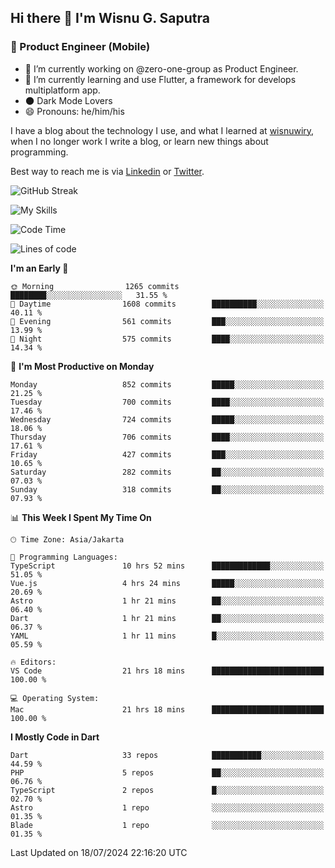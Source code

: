 ## Hi there 👋 I'm Wisnu G. Saputra

### :mobile_phone_off: Product Engineer (Mobile)

- 🔭 I’m currently working on @zero-one-group as Product Engineer.
- 🌱 I’m currently learning and use Flutter, a framework for develops multiplatform app.
- 🌑 Dark Mode Lovers
- 😄 Pronouns: he/him/his

I have a blog about the technology I use, and what I learned at [wisnuwiry](https://wisnuwiry.space/), when I no longer work I write a blog, or learn new things about programming.

Best way to reach me is via [Linkedin](https://www.linkedin.com/in/wisnu-saputra/) or [Twitter](https://twitter.com/wisnuwiry).

![GitHub Streak](https://streak-stats.demolab.com?user=wisnuwiry&theme=dark&hide_border=true)

![My Skills](https://skillicons.dev/icons?i=dart,flutter,kotlin,swift,go,js,css,neovim,git,linux&perline=5)

<!--START_SECTION:waka-->
![Code Time](http://img.shields.io/badge/Code%20Time-1%2C452%20hrs%205%20mins-blue)

![Lines of code](https://img.shields.io/badge/From%20Hello%20World%20I%27ve%20Written-5.8%20million%20lines%20of%20code-blue)

**I'm an Early 🐤** 

```text
🌞 Morning                1265 commits        ████████░░░░░░░░░░░░░░░░░   31.55 % 
🌆 Daytime                1608 commits        ██████████░░░░░░░░░░░░░░░   40.11 % 
🌃 Evening                561 commits         ███░░░░░░░░░░░░░░░░░░░░░░   13.99 % 
🌙 Night                  575 commits         ████░░░░░░░░░░░░░░░░░░░░░   14.34 % 
```
📅 **I'm Most Productive on Monday** 

```text
Monday                   852 commits         █████░░░░░░░░░░░░░░░░░░░░   21.25 % 
Tuesday                  700 commits         ████░░░░░░░░░░░░░░░░░░░░░   17.46 % 
Wednesday                724 commits         █████░░░░░░░░░░░░░░░░░░░░   18.06 % 
Thursday                 706 commits         ████░░░░░░░░░░░░░░░░░░░░░   17.61 % 
Friday                   427 commits         ███░░░░░░░░░░░░░░░░░░░░░░   10.65 % 
Saturday                 282 commits         ██░░░░░░░░░░░░░░░░░░░░░░░   07.03 % 
Sunday                   318 commits         ██░░░░░░░░░░░░░░░░░░░░░░░   07.93 % 
```


📊 **This Week I Spent My Time On** 

```text
🕑︎ Time Zone: Asia/Jakarta

💬 Programming Languages: 
TypeScript               10 hrs 52 mins      █████████████░░░░░░░░░░░░   51.05 % 
Vue.js                   4 hrs 24 mins       █████░░░░░░░░░░░░░░░░░░░░   20.69 % 
Astro                    1 hr 21 mins        ██░░░░░░░░░░░░░░░░░░░░░░░   06.40 % 
Dart                     1 hr 21 mins        ██░░░░░░░░░░░░░░░░░░░░░░░   06.37 % 
YAML                     1 hr 11 mins        █░░░░░░░░░░░░░░░░░░░░░░░░   05.59 % 

🔥 Editors: 
VS Code                  21 hrs 18 mins      █████████████████████████   100.00 % 

💻 Operating System: 
Mac                      21 hrs 18 mins      █████████████████████████   100.00 % 
```

**I Mostly Code in Dart** 

```text
Dart                     33 repos            ███████████░░░░░░░░░░░░░░   44.59 % 
PHP                      5 repos             ██░░░░░░░░░░░░░░░░░░░░░░░   06.76 % 
TypeScript               2 repos             █░░░░░░░░░░░░░░░░░░░░░░░░   02.70 % 
Astro                    1 repo              ░░░░░░░░░░░░░░░░░░░░░░░░░   01.35 % 
Blade                    1 repo              ░░░░░░░░░░░░░░░░░░░░░░░░░   01.35 % 
```




 Last Updated on 18/07/2024 22:16:20 UTC
<!--END_SECTION:waka-->

